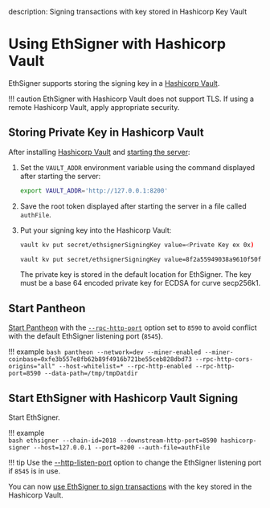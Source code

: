 description: Signing transactions with key stored in Hashicorp Key Vault
<!--- END of page meta data -->

# Using EthSigner with Hashicorp Vault 

EthSigner supports storing the signing key in a [Hashicorp Vault](https://www.hashicorp.com/products/vault/). 

!!! caution 
    EthSigner with Hashicorp Vault does not support TLS. If using a remote Hashicorp Vault, apply appropriate 
    security. 

## Storing Private Key in Hashicorp Vault 

After installing [Hashicorp Vault](https://learn.hashicorp.com/vault/getting-started/install) and
[starting the server](https://learn.hashicorp.com/vault/getting-started/dev-server):

1.  Set the `VAULT_ADDR` environment variable using the command displayed after starting the server: 
    ```bash
    export VAULT_ADDR='http://127.0.0.1:8200'
    ```

2. Save the root token displayed after starting the server in a file called `authFile`. 

3. Put your signing key into the Hashicorp Vault: 

    ```bash tab="Command"
    vault kv put secret/ethsignerSigningKey value=<Private Key ex 0x)
    ```
       
    ```bash tab="Example"
    vault kv put secret/ethsignerSigningKey value=8f2a55949038a9610f50fb23b5883af3b4ecb3c3bb792cbcefbd1542c692be63
    ```

    The private key is stored in the default location for EthSigner. The key must be a base 64 encoded private 
    key for ECDSA for curve secp256k1.  

## Start Pantheon 

[Start Pantheon](https://docs.pantheon.pegasys.tech/en/stable/Getting-Started/Starting-Pantheon/) with the 
[`--rpc-http-port`](https://docs.pantheon.pegasys.tech/en/stable/Reference/Pantheon-CLI-Syntax/#rpc-http-port)
option set to `8590` to avoid conflict with the default EthSigner listening port (`8545`). 

!!! example
    ```bash
    pantheon --network=dev --miner-enabled --miner-coinbase=0xfe3b557e8fb62b89f4916b721be55ceb828dbd73 --rpc-http-cors-origins="all" --host-whitelist=* --rpc-http-enabled --rpc-http-port=8590 --data-path=/tmp/tmpDatdir
    ```

## Start EthSigner with Hashicorp Vault Signing 

Start EthSigner.

!!! example  
    ```bash
    ethsigner --chain-id=2018 --downstream-http-port=8590 hashicorp-signer --host=127.0.0.1 --port=8200 --auth-file=authFile
    ```

!!! tip
    Use the [--http-listen-port](../../Reference/CLI/CLI-Syntax.md#http-listen-port) option to change the
    EthSigner listening port if `8545` is in use.  

You can now [use EthSigner to sign transactions](../Transactions/Make-Transactions.md) with the key stored in the Hashicorp Vault.  